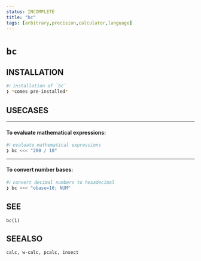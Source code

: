 ```yaml
---
status: INCOMPLETE
title: "bc"
tags: [arbitrary,precision,calculator,language]
---
```


# `bc`

## INSTALLATION


```bash
#ℹ︎ installation of `bc`
❯ *comes pre-installed*
```


## USECASES

----
#### To evaluate mathematical expressions:


```bash
#ℹ︎ evaluate mathematical expressions
❯ bc <<< "200 / 10"
```


----
#### To convert number bases:


```bash
#ℹ︎ convert decimal numbers to hexadecimal
❯ bc <<< "obase=16; NUM"
```



## SEE

    bc(1)

## SEEALSO

    calc, w-calc, pcalc, insect

